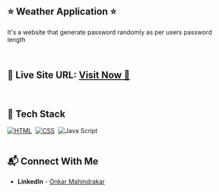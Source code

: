 ## ⭐ Weather Application ⭐

It's a website that generate password randomly as per users password length

<br>

## 📌 **Live Site URL:** <a href="">**Visit Now** 🚀</a>

<br>

## 📌 Tech Stack

[![HTML](https://img.shields.io/badge/html5%20-%23E34F26.svg?&style=for-the-badge&logo=html5&logoColor=white)](https://github.com/prakash-naikwadi)&nbsp;
[![CSS](https://img.shields.io/badge/css3%20-%231572B6.svg?&style=for-the-badge&logo=css3&logoColor=white)](https://github.com/prakash-naikwadi)&nbsp;
<img alt="Java Script" src="https://img.shields.io/badge/logo-javascript-blue?logo=javascript&logoColor=f5f5f5"/>&nbsp;
<br>
<br>

## 📬 Connect With Me

- **LinkedIn** - [Onkar Mahindrakar](https://www.linkedin.com/in/onkar-mahindrakar-66187422b/)

